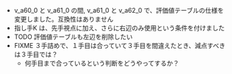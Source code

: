 * v_a60_0 と v_a61_0 の間, v_a61_0 と v_a62_0 で、評価値テーブルの仕様を変更しました。互換性はありません
* 指し手K は、先手視点に加え、さらに右辺のみ使用という条件を付けました
* TODO 評価値テーブルも左辺を削除したい
* FIXME ３手詰めで、１手目は合っていて３手目を間違えたとき、減点すべきは３手目では？
  * 何手目まで合っているという判断をどうやってするか？
